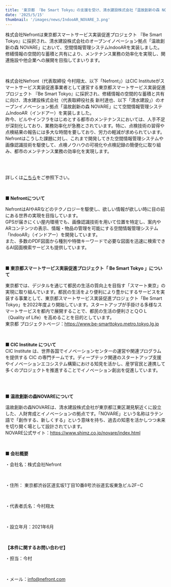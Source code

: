 ```yaml
---
title: '東京都 『Be Smart Tokyo』の支援を受け、清水建設株式会社「温故創新の森 NOVARE」にて空間情報管理システムIndooARを実装'
date: '2025/5/15'
thumbnail: '/images/news/IndooAR_NOVARE_3.png'
---
```


株式会社Nefrontは東京都スマートサービス実装促進プロジェクト 『Be Smart Tokyo』に採択され、清水建設株式会社のオープンイノベーション拠点「温故創新の森 NOVARE」において、空間情報管理システムIndooARを実装しました。修繕情報の空間的な蓄積と共有により、メンテナンス業務の効率化を実現し、関連施設や他企業への展開を目指してまいります。

<br />

株式会社Nefront（代表取締役 今村翔太、以下「Nefront」）はCIC Instituteがスマートサービス実装促進事業者として運営する東京都スマートサービス実装促進プロジェクト 『Be Smart Tokyo』に採択され、修繕情報の空間的な蓄積と共有に向け、清水建設株式会社（代表取締役社長 新村達也、以下「清水建設」）のオープンイノベーション拠点「温故創新の森 NOVARE」にて空間情報管理システムIndooAR（インドアー）を実装しました。
<br />
昨今、ビルやインフラをはじめとする都市のメンテナンスにおいては、人手不足が深刻化しており、業務効率化が急務とされています。特に、点検技術の習得や点検結果の報告には多大な時間を要しており、労力の軽減が求められています。Nefrontはこうした課題に対し、これまで開発してきた空間情報管理システムや画像認識技術を駆使して、点検ノウハウの可視化や点検記録の簡便化に取り組み、都市のメンテナンス業務の効率化を実現します。

<br />
<br />

詳しくは<a href="https://prtimes.jp/main/html/rd/p/000000006.000161701.html" target="_blank">こちら</a>をご参照下さい。

<br />

<strong>■ Nefrontについて</strong>

NefrontはAIやARなどのテクノロジーを駆使し、欲しい情報が欲しい時に目の前にある世界の実現を目指しています。
<br />
GPSが届きにくい屋内環境でも、画像認識技術を用いて位置を特定し、案内やARコンテンツの表示、情報・物品の管理を可能にする空間情報管理システム「IndooAR」（インドアー）を開発しています。
<br />
また、多数のPDF図面から種別や特徴キーワードで必要な図面を迅速に検索できるAI図面検索サービスも提供しています。

<br />

<strong>■ 東京都スマートサービス実装促進プロジェクト「 Be Smart Tokyo 」について</strong>

東京都では、デジタルを通じて都民の生活の質向上を目指す「スマート東京」の実現に取り組んでいます。都民の生活をより便利により豊かにするサービスを実装する事業として、東京都スマートサービス実装促進プロジェクト「Be Smart Tokyo」を2022年度より開始しています。スタートアップが手掛ける多様なスマートサービスを都内で展開することで、都民の生活の便利さとＱＯＬ（Quality of Life）を高めることを目的としています。
<br />
東京都 プロジェクトページ：https://www.be-smarttokyo.metro.tokyo.lg.jp

<br />

<strong>■ CIC Institute について</strong><br />
CIC Institute は、世界各国でイノベーションセンターの運営や関連プログラムを提供する CIC の専門チームです。ディープテック関連のスタートアップ支援やイノベーションエコシステム構築における知見を活かし、産学官民と連携して多くのプロジェクトを推進することでイノベーション創出を促進しています。

<br />
<br />

<strong>■ 温故創新の森NOVAREについて</strong>

温故創新の森NOVAREは、清水建設株式会社が東京都江東区潮見駅近くに設立した、人財育成とイノベーションの拠点です。「NOVARE」という名称はラテン語で「創作する、新しくする」という意味を持ち、過去の知恵を活かしつつ未来を切り開く場として設計されています。
<br />
NOVARE公式サイト：https://www.shimz.co.jp/novare/index.html

<br />

<strong>■ 会社概要</strong>

・会社名：株式会社Nefront

<br />

・住所： 東京都渋谷区道玄坂1丁目10番8号渋谷道玄坂東急ビル2F−C

<br />

・代表者氏名：今村翔太

<br />

・設立年月：2021年6月

<br />

<strong>【本件に関するお問い合わせ】</strong>

・担当：今村

<br />

・メール：info@nefront.com